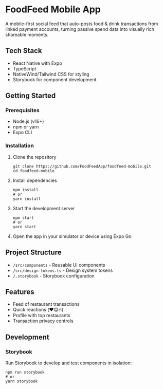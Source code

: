 # FoodFeed Mobile App

A mobile-first social feed that auto-posts food & drink transactions from linked payment accounts, turning passive spend data into visually rich shareable moments.

## Tech Stack

- React Native with Expo
- TypeScript
- NativeWind/Tailwind CSS for styling
- Storybook for component development

## Getting Started

### Prerequisites

- Node.js (v16+)
- npm or yarn
- Expo CLI

### Installation

1. Clone the repository
   ```
   git clone https://github.com/FoodFeedApp/foodfeed-mobile.git
   cd foodfeed-mobile
   ```

2. Install dependencies
   ```
   npm install
   # or
   yarn install
   ```

3. Start the development server
   ```
   npm start
   # or
   yarn start
   ```

4. Open the app in your simulator or device using Expo Go

## Project Structure

- `/src/components` - Reusable UI components
- `/src/design-tokens.ts` - Design system tokens
- `/.storybook` - Storybook configuration

## Features

- Feed of restaurant transactions
- Quick reactions (❤️😋🔥)
- Profile with top restaurants
- Transaction privacy controls

## Development

### Storybook

Run Storybook to develop and test components in isolation:

```
npm run storybook
# or
yarn storybook
```

